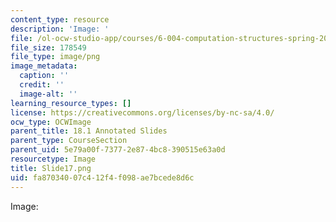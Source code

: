 ```yaml
---
content_type: resource
description: 'Image: '
file: /ol-ocw-studio-app/courses/6-004-computation-structures-spring-2017/fa87034007c412f4f098ae7bcede8d6c_Slide17.png
file_size: 178549
file_type: image/png
image_metadata:
  caption: ''
  credit: ''
  image-alt: ''
learning_resource_types: []
license: https://creativecommons.org/licenses/by-nc-sa/4.0/
ocw_type: OCWImage
parent_title: 18.1 Annotated Slides
parent_type: CourseSection
parent_uid: 5e79a00f-7377-2e87-4bc8-390515e63a0d
resourcetype: Image
title: Slide17.png
uid: fa870340-07c4-12f4-f098-ae7bcede8d6c
---
```

Image: 